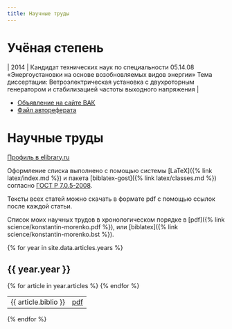 ```yaml
---
title: Научные труды
---
```


# Учёная степень

| 2014 | Кандидат технических наук по специальности 05.14.08 «Энергоустановки на основе возобновляемых видов энергии»  Тема диссертации: Ветроэлектрическая установка с двухроторным генератором и стабилизацией частоты выходного напряжения |

- [Объявление на сайте ВАК](http://vak.ed.gov.ru/dis-details?xPARAM=165203)
- [Файл автореферата](http://vak.ed.gov.ru/az/server/php/filer.php?table=att_case&fld=autoref&key[]=165203)

# Научные труды

[Профиль в elibrary.ru](http://elibrary.ru/author_items.asp?authorid=705280)

Оформление списка выполнено с помощью
системы [LaTeX]({% link latex/index.md %}) и пакета
[biblatex-gost]({% link latex/classes.md %}) согласно
[ГОСТ Р 7.0.5-2008](https://ru.wikisource.org/wiki/ГОСТ_Р_7.0.5-2008).

Тексты всех статей можно скачать в формате pdf с помощью ссылок после
каждой статьи.

Список моих научных трудов в хронологическом порядке в
[pdf]({% link science/konstantin-morenko.pdf %}), или
[biblatex]({% link science/konstantin-morenko.bst %}).


{% for year in site.data.articles.years %}
  <h2>{{ year.year }}</h2>

  <table>
  {% for article in year.articles %}
  <tr><td> {{ article.biblio }} </td><td><a href="{{ article.file }}">pdf</a></td></tr>
  {% endfor %}
  </table>

{% endfor %}
